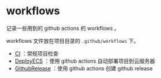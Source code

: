 # workflows

记录一些用到的 github actions 的 workflows 。

workflows 文件放在项目目录的 `.github/workflows` 下。

- [CI](https://github.com/LoTwT/workflows/tree/main/CI) ：常规项目检查
- [DeployECS](https://github.com/LoTwT/workflows/tree/main/DeployECS) ：使用 github actions 自动部署项目到云服务器
- [GithubRelease](https://github.com/LoTwT/workflows/tree/main/GithubRelease) ：使用 github actions 创建 github release

